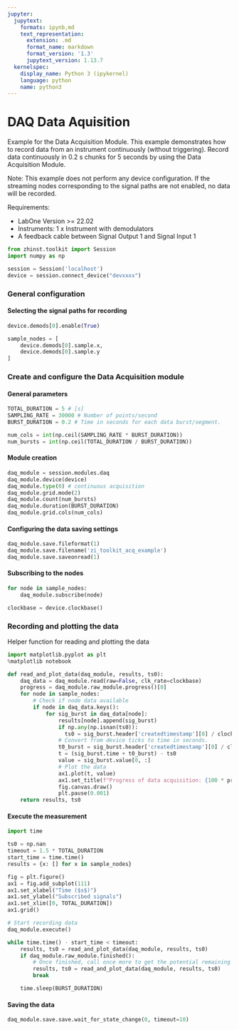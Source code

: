 ```yaml
---
jupyter:
  jupytext:
    formats: ipynb,md
    text_representation:
      extension: .md
      format_name: markdown
      format_version: '1.3'
      jupytext_version: 1.13.7
  kernelspec:
    display_name: Python 3 (ipykernel)
    language: python
    name: python3
---
```


# DAQ Data Aquisition

Example for the Data Acquisition Module. This example demonstrates
how to record data from an instrument continuously (without triggering).
Record data continuously in 0.2 s chunks for 5 seconds by using the Data Acquisition Module.

Note:
This example does not perform any device configuration. If the streaming
nodes corresponding to the signal paths are not enabled, no data will be
recorded.

Requirements:

* LabOne Version >= 22.02
* Instruments:
    1 x Instrument with demodulators
* A feedback cable between Signal Output 1 and Signal Input 1

```python
from zhinst.toolkit import Session
import numpy as np

session = Session('localhost')
device = session.connect_device("devxxxx")
```

### General configuration


#### Selecting the signal paths for recording

```python
device.demods[0].enable(True)

sample_nodes = [
    device.demods[0].sample.x,
    device.demods[0].sample.y
]
```

### Create and configure the Data Acquisition module


#### General parameters

```python
TOTAL_DURATION = 5 # [s]
SAMPLING_RATE = 30000 # Number of points/second
BURST_DURATION = 0.2 # Time in seconds for each data burst/segment.

num_cols = int(np.ceil(SAMPLING_RATE * BURST_DURATION))
num_bursts = int(np.ceil(TOTAL_DURATION / BURST_DURATION))
```

#### Module creation

```python
daq_module = session.modules.daq
daq_module.device(device)
daq_module.type(0) # continuous acquisition
daq_module.grid.mode(2)
daq_module.count(num_bursts)
daq_module.duration(BURST_DURATION)
daq_module.grid.cols(num_cols)
```

#### Configuring the data saving settings

```python
daq_module.save.fileformat(1)
daq_module.save.filename('zi_toolkit_acq_example')
daq_module.save.saveonread(1)
```

#### Subscribing to the nodes

```python
for node in sample_nodes:
    daq_module.subscribe(node)
```

```python
clockbase = device.clockbase()
```

### Recording and plotting the data


Helper function for reading and plotting the data

```python
import matplotlib.pyplot as plt
%matplotlib notebook
```

```python
def read_and_plot_data(daq_module, results, ts0):
    daq_data = daq_module.read(raw=False, clk_rate=clockbase)
    progress = daq_module.raw_module.progress()[0]
    for node in sample_nodes:
        # Check if node data available
        if node in daq_data.keys():
            for sig_burst in daq_data[node]:
                results[node].append(sig_burst)
                if np.any(np.isnan(ts0)):
                  ts0 = sig_burst.header['createdtimestamp'][0] / clockbase
                # Convert from device ticks to time in seconds.
                t0_burst = sig_burst.header['createdtimestamp'][0] / clockbase
                t = (sig_burst.time + t0_burst) - ts0
                value = sig_burst.value[0, :]
                # Plot the data
                ax1.plot(t, value)
                ax1.set_title(f"Progress of data acquisition: {100 * progress:.2f}%.")
                fig.canvas.draw()
                plt.pause(0.001)
    return results, ts0
```

#### Execute the measurement

```python
import time

ts0 = np.nan
timeout = 1.5 * TOTAL_DURATION
start_time = time.time()
results = {x: [] for x in sample_nodes}

fig = plt.figure()
ax1 = fig.add_subplot(111)
ax1.set_xlabel("Time ($s$)")
ax1.set_ylabel("Subscribed signals")
ax1.set_xlim([0, TOTAL_DURATION])
ax1.grid()

# Start recording data
daq_module.execute()

while time.time() - start_time < timeout:
    results, ts0 = read_and_plot_data(daq_module, results, ts0)
    if daq_module.raw_module.finished():
        # Once finished, call once more to get the potential remaining data.
        results, ts0 = read_and_plot_data(daq_module, results, ts0)
        break

    time.sleep(BURST_DURATION)
```

#### Saving the data

```python
daq_module.save.save.wait_for_state_change(0, timeout=10)
```
